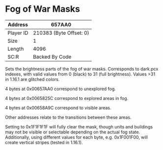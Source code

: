 
#  Fog of War Masks
Address   | 657AA0
----------|-------------
Player ID | 210383 (Byte Offset: 0)
Size 	  | 1
Length 	  | 4096
SC:R      | Backed By Code

Sets the brightness parts of the fog of war masks. Corresponds to dark.pcx indexes, with valid values from 0 (black) to 31 (full brightness). Values >31 in 1.16.1 are glitched colors.

4 bytes at 0x00657AA0 correspond to unexplored fog.
4 bytes at 0x0065825C correspond to explored areas in fog.
4 bytes at 0x00658A9C correspond to visible areas.
Other addresses relate to the transitions between these areas.

Setting to 0x1F1F1F1F will fully clear the mask, though units and buildings may not be visible or selectable depending on the actual fog state. Additionally, using different values for each byte, e.g. 0x1F001F00, will create vertical stripes (tested in 1.16.1).
